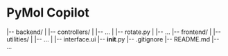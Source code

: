 # PyMol Copilot

|-- backend/
|   |-- controllers/
|   |-- ...
|   |-- rotate.py
|   |-- ...
|-- frontend/
|   |-- utilities/
|   |-- ...
|   |-- interface.ui
|-- __init__.py
|-- .gitignore
|-- README.md
|-- ...

